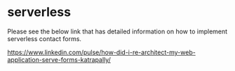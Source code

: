 
# serverless

Please see the below link that has detailed information on how to implement serverless contact forms. 

https://www.linkedin.com/pulse/how-did-i-re-architect-my-web-application-serve-forms-katrapally/
